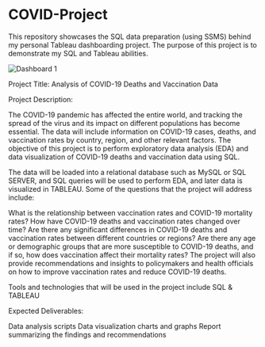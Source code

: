 # COVID-Project

This repository showcases the SQL data preparation (using SSMS) behind my personal Tableau dashboarding project. The purpose of this project is to demonstrate my SQL and Tableau abilities.

![Dashboard 1](https://user-images.githubusercontent.com/124431863/221358333-e9e61b1c-9ed1-4a80-918e-5a710e3e8cb8.png)


Project Title: Analysis of COVID-19 Deaths and Vaccination Data

Project Description:

The COVID-19 pandemic has affected the entire world, and tracking the spread of the virus and its impact on different populations has become essential. The data will include information on COVID-19 cases, deaths, and vaccination rates by country, region, and other relevant factors. The objective of this project is to perform exploratory data analysis (EDA) and data visualization of COVID-19 deaths and vaccination data using SQL.

The data will be loaded into a relational database such as MySQL or SQL SERVER, and SQL queries will be used to perform EDA, and later data is visualized in TABLEAU.
Some of the questions that the project will address include:

What is the relationship between vaccination rates and COVID-19 mortality rates?
How have COVID-19 deaths and vaccination rates changed over time?
Are there any significant differences in COVID-19 deaths and vaccination rates between different countries or regions?
Are there any age or demographic groups that are more susceptible to COVID-19 deaths, and if so, how does vaccination affect their mortality rates?
The project will also provide recommendations and insights to policymakers and health officials on how to improve vaccination rates and reduce COVID-19 deaths.

Tools and technologies that will be used in the project include SQL & TABLEAU

Expected Deliverables:

Data analysis scripts
Data visualization charts and graphs
Report summarizing the findings and recommendations
